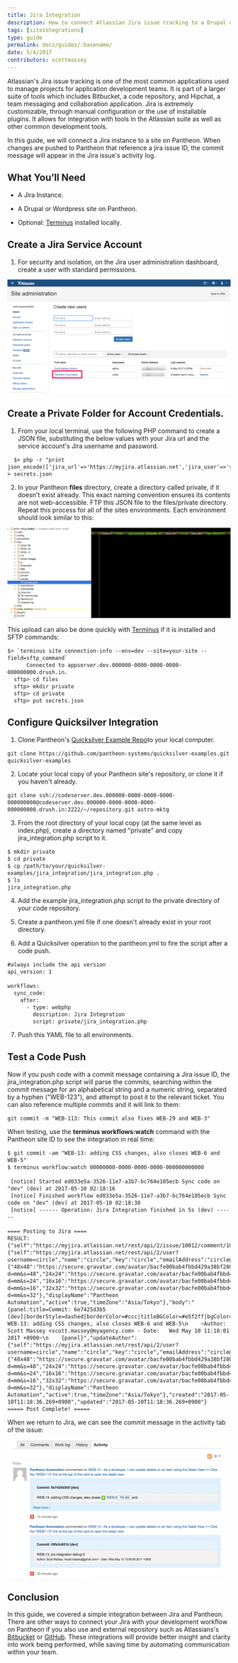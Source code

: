 ```yaml
---
title: Jira Integration
description: How to connect Atlassian Jira issue tracking to a Drupal or WordPress site on Pantheon.
tags: [siteintegrations]
type: guide
permalink: docs/guides/:basename/
date: 5/4/2017
contributors: scottmassey
---
```


Atlassian's Jira issue tracking is one of the most common applications used to manage projects for application development teams. It is part of a larger suite of tools which includes Bitbucket, a code repository, and Hipchat, a team messaging and collaboration application. Jira is extremely customizable, through manual configuration or the use of installable plugins. It allows for integration with tools in the Atlassian suite as well as other common development tools.

In this guide, we will connect a Jira instance to a site on Pantheon. When changes are pushed to Pantheon that reference a jira issue ID, the commit message will appear in the Jira issue's activity log.


## What You’ll Need

- A Jira Instance.

- A Drupal or Wordpress site on Pantheon.

- Optional: [Terminus](https://pantheon.io/docs/terminus) installed locally.

## Create a Jira Service Account

1. For security and isolation, on the Jira user administration dashboard, create a user with standard permissions.

![Service account creation](/source/docs/assets/images/integrations/jira/service_account.png)

## Create a Private Folder for Account Credentials.

1. From your local terminal, use the following PHP command to create a JSON file, substituting the below values with your Jira url and the service account's Jira username and password.
```
  $> php -r "print json_encode(['jira_url'=>'https://myjira.atlassian.net','jira_user'=>'serviceaccount','jira_pass'=>'secret']);" > secrets.json
```
 
2. In your Pantheon **files** directory, create a directory called private, if it doesn't exist already. This exact naming convention ensures its contents are not web-accessible. FTP this JSON file to the files/private directory. Repeat this process for all of the sites environments. Each environment should look similar to this:

![Secrets folder](/source/docs/assets/images/integrations/jira/secrets.png)

This upload can also be done quickly with [Terminus](https://pantheon.io/docs/terminus) if it is installed and SFTP commands:

```
$> `terminus site connection-info --env=dev --site=your-site --field=sftp_command`
      Connected to appserver.dev.000000-0000-0000-0000-000000000.drush.in.
  sftp> cd files
  sftp> mkdir private
  sftp> cd private
  sftp> put secrets.json
```

## Configure Quicksilver Integration
 
1. Clone Pantheon's [Quicksilver Example Repo](https://github.com/pantheon-systems/quicksilver-examples)to your local computer.

```
git clone https://github.com/pantheon-systems/quicksilver-examples.git quicksilver-examples

```

2. Locate your local copy of your Pantheon site's repository, or clone it if you haven't already.

```
git clone ssh://codeserver.dev.000000-0000-0000-0000-000000000@codeserver.dev.000000-0000-0000-0000-000000000.drush.in:2222/~/repository.git astro-mktg
```

3. From the root directory of your local copy (at the same level as index.php), create a directory named "private" and copy jira_integration.php script to it.

```
$ mkdir private
$ cd private
$ cp /path/to/your/quicksilver-examples/jira_integration/jira_integration.php .
$ ls
jira_integration.php
```

4. Add the example jira_integration.php script to the private directory of your code repository.

5. Create a pantheon.yml file if one doesn't already exist in your root directory.

6. Add a Quicksilver operation to the pantheon.yml to fire the script after a code push.
   
```
#always include the api version
api_version: 1

workflows:
  sync_code:
    after:
      - type: webphp
        description: Jira Integration
        script: private/jira_integration.php
```

7. Push this YAML file to all environments.

## Test a Code Push

Now if you push code with a commit message containing a Jira issue ID, the jira_integration.php script will parse the commits, searching within the commit message for an alphabetical string and a numeric string, separated by a hyphen ("WEB-123"), and attempt to post it to the relevant ticket. You can also reference multiple commits and it will link to them:

```
git commit -m "WEB-113: This commit also fixes WEB-29 and WEB-3"
```

When testing, use the **terminus workflows:watch** command with the Pantheon site ID to see the integration in real time:

```
$ git commit -am "WEB-13: adding CSS changes, also closes WEB-6 and WEB-5"
$ terminus workflow:watch 00000000-0000-0000-0000-000000000000

 [notice] Started ed033e5a-3526-11e7-a3b7-bc764e105ecb Sync code on "dev" (dev) at 2017-05-10 02:18:16
 [notice] Finished workflow ed033e5a-3526-11e7-a3b7-bc764e105ecb Sync code on "dev" (dev) at 2017-05-10 02:18:38
 [notice] ------ Operation: Jira Integration finished in 5s (dev) ------

==== Posting to Jira ====
RESULT: {"self":"https://myjira.atlassian.net/rest/api/2/issue/10012/comment/10101","id":"10101","author":{"self":"https://myjira.atlassian.net/rest/api/2/user?username=circle","name":"circle","key":"circle","emailAddress":"circle@myagency.com","avatarUrls":{"48x48":"https://secure.gravatar.com/avatar/bacfe00bab4fbbd429a38bf280bff147?d=mm&s=48","24x24":"https://secure.gravatar.com/avatar/bacfe00bab4fbbd429a38bf280bff147?d=mm&s=24","16x16":"https://secure.gravatar.com/avatar/bacfe00bab4fbbd429a38bf280bff147?d=mm&s=16","32x32":"https://secure.gravatar.com/avatar/bacfe00bab4fbbd429a38bf280bff147?d=mm&s=32"},"displayName":"Pantheon Automation","active":true,"timeZone":"Asia/Tokyo"},"body":"{panel:title=Commit: 6e7425d3b5 [dev]|borderStyle=dashed|borderColor=#ccc|titleBGColor=#e5f2ff|bgColor=#f2f2f2}\n    WEB-13: adding CSS changes, also closes WEB-6 and WEB-5\n    ~Author: Scott Massey <scott.massey@myagency.com> - Date:   Wed May 10 11:18:01 2017 +0900~\n    {panel}","updateAuthor":{"self":"https://myjira.atlassian.net/rest/api/2/user?username=circle","name":"circle","key":"circle","emailAddress":"circle@myagency.com","avatarUrls":{"48x48":"https://secure.gravatar.com/avatar/bacfe00bab4fbbd429a38bf280bff147?d=mm&s=48","24x24":"https://secure.gravatar.com/avatar/bacfe00bab4fbbd429a38bf280bff147?d=mm&s=24","16x16":"https://secure.gravatar.com/avatar/bacfe00bab4fbbd429a38bf280bff147?d=mm&s=16","32x32":"https://secure.gravatar.com/avatar/bacfe00bab4fbbd429a38bf280bff147?d=mm&s=32"},"displayName":"Pantheon Automation","active":true,"timeZone":"Asia/Tokyo"},"created":"2017-05-10T11:18:36.269+0900","updated":"2017-05-10T11:18:36.269+0900"}
===== Post Complete! =====
```

When we return to Jira, we can see the commit message in the activity tab of the issue:

![Jira issue](/source/docs/assets/images/integrations/jira/jira_log.png)

## Conclusion
In this guide, we covered a simple integration between Jira and Pantheon. There are other ways to connect your Jira with your development workflow on Pantheon if you also use and external repository such as Atlassians's [Bitbucket](https://confluence.atlassian.com/adminjiracloud/getting-started-with-bitbucket-and-jira-cloud-776830280.html) or [GitHub](https://confluence.atlassian.com/adminjiracloud/connect-jira-cloud-to-github-814188429.html). These integrations will provide better insight and clarity into work being performed, while saving time by automating communication within your team.